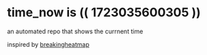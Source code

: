 # time_now is (( 1723035600305 ))

an automated repo that shows the currnent time

inspired by [breakingheatmap](https://github.com/breakingheatmap/breakingheatmap)